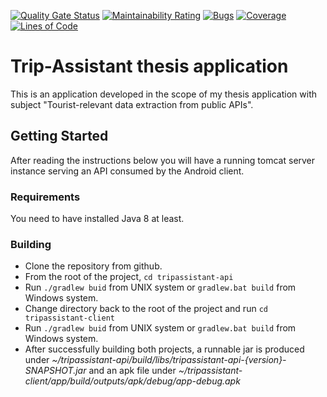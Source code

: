 [![Quality Gate Status](https://sonarcloud.io/api/project_badges/measure?project=kostasmantz_trip-assistant&metric=alert_status)](https://sonarcloud.io/dashboard?id=kostasmantz_trip-assistant) [![Maintainability Rating](https://sonarcloud.io/api/project_badges/measure?project=kostasmantz_trip-assistant&metric=sqale_rating)](https://sonarcloud.io/dashboard?id=kostasmantz_trip-assistant) [![Bugs](https://sonarcloud.io/api/project_badges/measure?project=kostasmantz_trip-assistant&metric=bugs)](https://sonarcloud.io/dashboard?id=kostasmantz_trip-assistant) [![Coverage](https://sonarcloud.io/api/project_badges/measure?project=kostasmantz_trip-assistant&metric=coverage)](https://sonarcloud.io/dashboard?id=kostasmantz_trip-assistant) [![Lines of Code](https://sonarcloud.io/api/project_badges/measure?project=kostasmantz_trip-assistant&metric=ncloc)](https://sonarcloud.io/dashboard?id=kostasmantz_trip-assistant)
# Trip-Assistant thesis application
This is an application developed in the scope of my thesis application with subject "Tourist-relevant data extraction from public APIs".
## Getting Started
After reading the instructions below you will have a running tomcat server instance serving an API consumed by the Android client.
### Requirements
You need to have installed Java 8 at least.
### Building
- Clone the repository from github.
- From the root of the project, `cd tripassistant-api`
- Run `./gradlew buid` from UNIX system or `gradlew.bat build` from Windows system.
- Change directory back to the root of the project and run `cd tripassistant-client`
- Run `./gradlew buid` from UNIX system or `gradlew.bat build` from Windows system.
- After successfully building both projects, a runnable jar is produced under *~/tripassistant-api/build/libs/tripassistant-api-{version}-SNAPSHOT.jar* and an apk file under *~/tripassistant-client/app/build/outputs/apk/debug/app-debug.apk*

